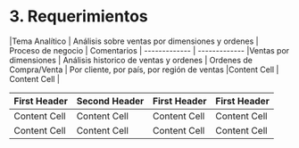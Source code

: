 # 3. Requerimientos

|Tema Analítico  | Análisis sobre ventas por dimensiones y ordenes | Proceso de negocio | Comentarios |
------------- | -------------
|Ventas por dimensiones  | Análisis historico de ventas y ordenes  | Ordenes de Compra/Venta | Por cliente, por país, por región de ventas 
|Content Cell  | Content Cell  |


| First Header  | Second Header | First Header | First Header |
| ------------- | ------------- | ------------ | ------------ |
| Content Cell  | Content Cell  | Content Cell | Content Cell |
| Content Cell  | Content Cell  | Content Cell | Content Cell |
